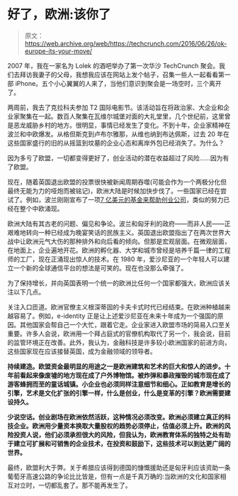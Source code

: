 # 好了，欧洲:该你了 

> 原文：<https://web.archive.org/web/https://techcrunch.com/2016/06/26/ok-europe-its-your-move/>

2007 年，我在一家名为 Lolek 的酒吧举办了第一次华沙 TechCrunch 聚会。我们去拜访我妻子的父母，我想我应该在网站上发个帖子，召集一些人一起看看第一部 iPhone。五个小心翼翼的人来了，当他们意识到聚会是一场空时，三个离开了。

两周前，我去了克拉科夫参加 T2 国际电影节。该活动旨在将政治家、大企业和企业家聚集在一起。数百人聚集在瓦维尔城堡对面的大礼堂里，几个世纪前，这里曾是恶龙威胁乡村的地方。很明显，事情已经发生了变化。不到十年，企业家精神在波兰和中欧爆发。从格但斯克到卢布尔雅那，从维也纳到布达佩斯，过去 20 年在这些国家盛行的旧的从摇篮到坟墓的企业心态和离岸外包已经消失了。为什么？

因为多亏了欧盟，一切都变得更好了，创业活动的潜在收益超过了风险……因为有了欧盟。

现在，随着英国退出欧盟的投票很快被新闻周期吞噬(可能会作为一个两极分化但最终无能为力的哑炮而被铭记)，欧洲大陆是时候加快步伐了。一些国家已经在尝试了。例如，波兰刚刚宣布了一项[7 亿美元的基金来帮助创业公司](https://web.archive.org/web/20221207214631/http://dyskusja.biz/gospodarka/start-in-poland-dajmy-im-szanse-52243)，类似的努力已经在整个中欧涌现。

欧洲大陆有其古老的问题、偏见和争论。波兰和匈牙利的政府——而非人民——正艰难地转向一种已经成为晚宴笑话的民族主义。英国退出欧盟指出了在两次世界大战中让欧洲元气大伤的那种排外和向后看的倾向。但那是宏观层面。在微观层面，在地面上，企业遍地开花。欧洲的孵化器、大学和城市曾经是培养千篇一律的工程师的工厂，现在正涌现出惊人的技术。在 1980 年，爱沙尼亚的一个年轻人可以建立一个新的全球通信平台的想法是可笑的。现在也没那么牵强了。

为了保持增长，并向英国表明一个统一的欧洲比任何一个国家都强大，欧洲应该关注以下几点。

关注入口匝道。欧洲官僚主义根深蒂固的卡夫卡式时代已经结束。在欧洲种植越来越容易了。例如，e-identity 正是让上述爱沙尼亚在未来十年成为一个强国的原因。其他国家会帮自己一个大忙，跟着它走。企业家进入欧盟市场的简易入口至关重要。许多人会说，欧洲用一个拜占庭式的官僚机构取代了另一个，我会说，目前的监管环境正在改善。此外，我认为，金融科技是许多较小欧洲国家的前进方向，这些国家现在应该接替英国，成为金融领域的领导者。

**持续建造。欧盟资金最明显的用途之一是欧洲建筑和艺术的巨大和惊人的进步。十年前看起来像废墟的地方现在成了户外博物馆。被炸弹和暴政摧毁的城市现在成了游客蜂拥而至的童话城镇。小企业也必须同样注意细节和细心。正如教育是增长的引擎，艺术是文化扩张的引擎一样，什么是创业，什么是变革的引擎？欧洲需要建设持久。**

**少说空话。创业剧场在欧洲依然活跃，这种情况必须改变。欧洲必须建立真正的科技企业。欧洲用少量资本换取大量股权的趋势必须停止，估值必须上升。欧洲的风险投资人说，他们必须承担很大的风险，但我认为，欧洲教育体系的独特之处有助于建立可扩展和可销售的企业技术，在投资和鼓励下，这些技术可以到达更广阔的世界。**

最终，欧盟利大于弊。关于希腊应该得到德国的慷慨援助还是匈牙利应该资助一条葡萄牙高速公路的争论比比皆是，但有一点是千真万确的:当欧洲的文化和国家相互对立时，一切都乱套了。那不能再发生了。
